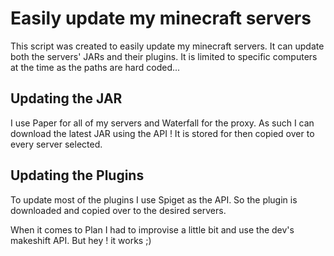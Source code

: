 # Easily update my minecraft servers
This script was created to easily update my minecraft servers. 
It can update both the servers' JARs and their plugins.
It is limited to specific computers at the time as the paths are hard coded...


## Updating the JAR

I use Paper for all of my servers and Waterfall for the proxy. As such I can download the latest JAR using the API ! 
It is stored for then copied over to every server selected.


## Updating the Plugins

To update most of the plugins I use Spiget as the API. So the plugin is downloaded and copied over to the desired servers.

When it comes to Plan I had to improvise a little bit and use the dev's makeshift API. But hey ! it works ;)

